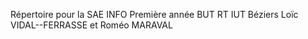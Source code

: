 Répertoire pour la SAE INFO Première année BUT RT IUT Béziers
Loïc VIDAL--FERRASSE et Roméo MARAVAL

